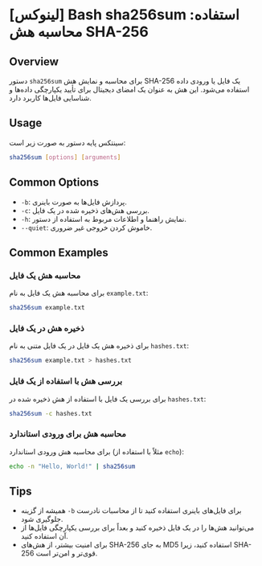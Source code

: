 # [لینوکس] Bash sha256sum استفاده: محاسبه هش SHA-256

## Overview
دستور `sha256sum` برای محاسبه و نمایش هش SHA-256 یک فایل یا ورودی داده استفاده می‌شود. این هش به عنوان یک امضای دیجیتال برای تأیید یکپارچگی داده‌ها و شناسایی فایل‌ها کاربرد دارد.

## Usage
سینتکس پایه دستور به صورت زیر است:
```bash
sha256sum [options] [arguments]
```

## Common Options
- `-b`: پردازش فایل‌ها به صورت باینری.
- `-c`: بررسی هش‌های ذخیره شده در یک فایل.
- `-h`: نمایش راهنما و اطلاعات مربوط به استفاده از دستور.
- `--quiet`: خاموش کردن خروجی غیر ضروری.

## Common Examples
### محاسبه هش یک فایل
برای محاسبه هش یک فایل به نام `example.txt`:
```bash
sha256sum example.txt
```

### ذخیره هش در یک فایل
برای ذخیره هش یک فایل در یک فایل متنی به نام `hashes.txt`:
```bash
sha256sum example.txt > hashes.txt
```

### بررسی هش با استفاده از یک فایل
برای بررسی یک فایل با استفاده از هش ذخیره شده در `hashes.txt`:
```bash
sha256sum -c hashes.txt
```

### محاسبه هش برای ورودی استاندارد
برای محاسبه هش ورودی استاندارد (مثلاً با استفاده از `echo`):
```bash
echo -n "Hello, World!" | sha256sum
```

## Tips
- همیشه از گزینه `-b` برای فایل‌های باینری استفاده کنید تا از محاسبات نادرست جلوگیری شود.
- می‌توانید هش‌ها را در یک فایل ذخیره کنید و بعداً برای بررسی یکپارچگی فایل‌ها از آن استفاده کنید.
- برای امنیت بیشتر، از هش‌های SHA-256 به جای MD5 استفاده کنید، زیرا SHA-256 قوی‌تر و امن‌تر است.